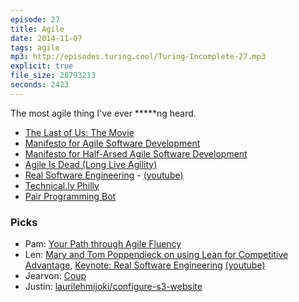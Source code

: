 ```yaml
---
episode: 27
title: Agile
date: 2014-11-07
tags: agile
mp3: http://episodes.turing.cool/Turing-Incomplete-27.mp3
explicit: true
file_size: 28793213
seconds: 2423
---
```


The most agile thing I've ever *****ng heard.

* [The Last of Us: The Movie](https://www.youtube.com/watch?v=2VOKI9k0kc4)
* [Manifesto for Agile Software Development](http://agilemanifesto.org/)
* [Manifesto for Half-Arsed Agile Software Development](http://www.halfarsedagilemanifesto.org/)
* [Agile Is Dead (Long Live Agility)](http://pragdave.me/blog/2014/03/04/time-to-kill-agile/)
* [Real Software Engineering](http://www.infoq.com/presentations/Software-Engineering) - [(youtube)](https://www.youtube.com/watch?v=taoPYaOg9Uc)
* [Technical.ly Philly](http://technical.ly/philly/)
* [Pair Programming Bot](http://pairprogrammingbot.herokuapp.com/)

### Picks
* Pam: [Your Path through Agile Fluency](http://martinfowler.com/articles/agileFluency.html#Four-starTeamsContributeToOptimizingTheSystem)
* Len: [Mary and Tom Poppendieck on using Lean for Competitive Advantage](http://www.infoq.com/interviews/poppendieck-lean-2007), [Keynote: Real Software Engineering](http://www.infoq.com/presentations/Software-Engineering) [(youtube)](https://www.youtube.com/watch?v=taoPYaOg9Uc) 
* Jearvon: [Coup](http://boardgamegeek.com/boardgame/131357/coup)
* Justin: [laurilehmijoki/configure-s3-website](https://github.com/laurilehmijoki/configure-s3-website)


